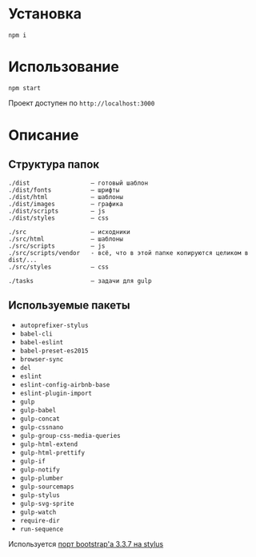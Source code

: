 # Установка

```
npm i
```


# Использование

```
npm start
```

Проект доступен по `http://localhost:3000`


# Описание

## Структура папок

```
./dist                 — готовый шаблон
./dist/fonts           — шрифты
./dist/html            — шаблоны
./dist/images          — графика
./dist/scripts         — js
./dist/styles          — css

./src                  — исходники
./src/html             — шаблоны
./src/scripts          — js
./src/scripts/vendor   - всё, что в этой папке копируются целиком в dist/...
./src/styles           — css

./tasks                – задачи для gulp
```

## Используемые пакеты

* `autoprefixer-stylus`
* `babel-cli`
* `babel-eslint`
* `babel-preset-es2015`
* `browser-sync`
* `del`
* `eslint`
* `eslint-config-airbnb-base`
* `eslint-plugin-import`
* `gulp`
* `gulp-babel`
* `gulp-concat`
* `gulp-cssnano`
* `gulp-group-css-media-queries`
* `gulp-html-extend`
* `gulp-html-prettify`
* `gulp-if`
* `gulp-notify`
* `gulp-plumber`
* `gulp-sourcemaps`
* `gulp-stylus`
* `gulp-svg-sprite`
* `gulp-watch`
* `require-dir`
* `run-sequence`

Используется [порт bootstrap'a 3.3.7 на stylus](https://github.com/maxmx/bootstrap-stylus)
